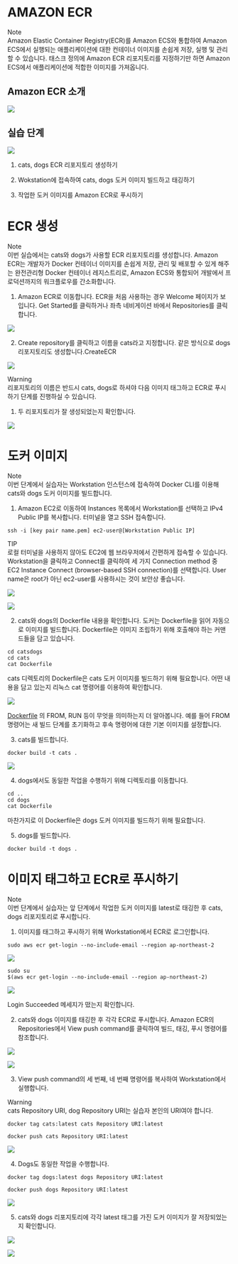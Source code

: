 # AMAZON ECR

Note  
Amazon Elastic Container Registry(ECR)를 Amazon ECS와 통합하여 Amazon ECS에서 실행되는 애플리케이션에 대한 컨테이너 이미지를 손쉽게 저장, 실행 및 관리할 수 있습니다. 태스크 정의에 Amazon ECR 리포지토리를 지정하기만 하면 Amazon ECS에서 애플리케이션에 적합한 이미지를 가져옵니다.

## Amazon ECR 소개

![](./images/ecr_1.svg)

## 실습 단계

![](./images/ecr_2.svg)

1. cats, dogs ECR 리포지토리 생성하기

2. Wokstation에 접속하여 cats, dogs 도커 이미지 빌드하고 태깅하기

3. 작업한 도커 이미지를 Amazon ECR로 푸시하기

# ECR 생성

Note  
이번 실습에서는 cats와 dogs가 사용할 ECR 리포지토리를 생성합니다. Amazon ECR는 개발자가 Docker 컨테이너 이미지를 손쉽게 저장, 관리 및 배포할 수 있게 해주는 완전관리형 Docker 컨테이너 레지스트리로, Amazon ECS와 통합되어 개발에서 프로덕션까지의 워크플로우를 간소화합니다.

1. Amazon ECR로 이동합니다. ECR을 처음 사용하는 경우 Welcome 페이지가 보입니다. Get Started를 클릭하거나 좌측 네비게이션 바에서 Repositories를 클릭합니다.

![](./images/ecr_3.png)

2. Create repository를 클릭하고 이름을 cats라고 지정합니다. 같은 방식으로 dogs 리포지토리도 생성합니다.CreateECR

![](./images/ecr_4.png)

Warning  
리포지토리의 이름은 반드시 cats, dogs로 하셔야 다음 이미지 태그하고 ECR로 푸시하기 단계를 진행하실 수 있습니다.

1. 두 리포지토리가 잘 생성되었는지 확인합니다.

![](./images/ecr_5.png)

# 도커 이미지

Note  
이번 단계에서 실습자는 Workstation 인스턴스에 접속하여 Docker CLI를 이용해 cats와 dogs 도커 이미지를 빌드합니다.

1. Amazon EC2로 이동하여 Instances 목록에서 Workstation를 선택하고 IPv4 Public IP를 복사합니다. 터미널을 열고 SSH 접속합니다.

```
ssh -i [key pair name.pem] ec2-user@[Workstation Public IP]
```

TIP  
로컬 터미널을 사용하지 않아도 EC2에 웹 브라우저에서 간편하게 접속할 수 있습니다. Workstation을 클릭하고 Connect를 클릭하여 세 가지 Connection method 중 EC2 Instance Connect (browser-based SSH connection)를 선택합니다. User name은 root가 아닌 ec2-user를 사용하시는 것이 보안상 좋습니다.

![](./images/webssh.png)

![](./images/webssh2.png)

2. cats와 dogs의 Dockerfile 내용을 확인합니다. 도커는 Dockerfile을 읽어 자동으로 이미지를 빌드합니다. Dockerfile은 이미지 조립하기 위해 호출해야 하는 커맨드들을 담고 있습니다.

```
cd catsdogs 
cd cats 
cat Dockerfile
```

cats 디렉토리의 Dockerfile은 cats 도커 이미지를 빌드하기 위해 필요합니다. 어떤 내용을 담고 있는지 리눅스 cat 명령어를 이용하여 확인합니다.

![](./images/build_cats_1.png)

[Dockerfile](https://docs.docker.com/engine/reference/builder/#dockerfile-reference) 의 FROM, RUN 등이 무엇을 의미하는지 더 알아봅니다. 예를 들어 FROM 명령어는 새 빌드 단계를 초기화하고 후속 명령어에 대한 기본 이미지를 설정합니다.

3. cats를 빌드합니다.

```
docker build -t cats . 
```

![](./images/build_cats_2.png)

4. dogs에서도 동일한 작업을 수행하기 위해 디렉토리를 이동합니다.

```
cd ..
cd dogs
cat Dockerfile 
```

마찬가지로 이 Dockerfile은 dogs 도커 이미지를 빌드하기 위해 필요합니다.

5. dogs를 빌드합니다.

```
docker build -t dogs .
```

# 이미지 태그하고 ECR로 푸시하기

Note  
이번 단계에서 실습자는 앞 단계에서 작업한 도커 이미지를 latest로 태깅한 후 cats, dogs 리포지토리로 푸시합니다.

1. 이미지를 태그하고 푸시하기 위해 Workstation에서 ECR로 로그인합니다.

```
sudo aws ecr get-login --no-include-email --region ap-northeast-2
```

![](./images/ecr_login_1.png)

```
sudo su
$(aws ecr get-login --no-include-email --region ap-northeast-2)
```

![](./images/ecr_login_2.png)

Login Succeeded 메세지가 떴는지 확인합니다.

2. cats와 dogs 이미지를 태깅한 후 각각 ECR로 푸시합니다. Amazon ECR의 Repositories에서 View push command를 클릭하여 빌드, 태깅, 푸시 명령어를 참조합니다.

![](./images/ecr_view_commands.png)

![](./images/ecr_view_commands_2.png)

3. View push command의 세 번째, 네 번째 명령어를 복사하여 Workstation에서 실행합니다.

Warning  
cats Repository URI, dog Repository URI는 실습자 본인의 URI여야 합니다.

```
docker tag cats:latest cats Repository URI:latest 
```

```
docker push cats Repository URI:latest 
```

![](./images/ecr_push_1.png)

4. Dogs도 동일한 작업을 수행합니다.

```
docker tag dogs:latest dogs Repository URI:latest 
```

```
docker push dogs Repository URI:latest
```

![](./images/ecr_push_dogs.png)

5. cats와 dogs 리포지토리에 각각 latest 태그를 가진 도커 이미지가 잘 저장되었는지 확인합니다.


![](./images/ecr_cats_latest.png)

![](./images/ecr_dogs_latest.png)